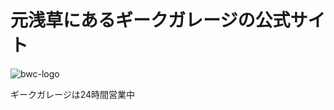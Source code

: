 # 元浅草にあるギークガレージの公式サイト

![bwc-logo](https://40.media.tumblr.com/840011b57b6e6e605aec7fc706e713c2/tumblr_nbxdweWK8d1tlpxiuo1_500.png)

ギークガレージは24時間営業中
